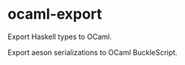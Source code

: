 # ocaml-export

Export Haskell types to OCaml. 

Export aeson serializations to OCaml BuckleScript.
